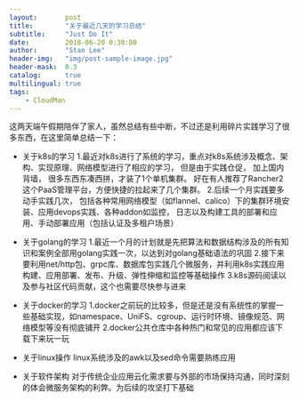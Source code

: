 ```yaml
---
layout:       post
title:        "关于最近几天的学习总结"
subtitle:     "Just Do It"
date:         2018-06-20 0:30:00
author:       "Stan Lee"
header-img:   "img/post-sample-image.jpg"
header-mask:  0.3
catalog:      true
multilingual: true
tags:
    - CloudMan
---
```


  这两天端午假期陪伴了家人，虽然总结有些中断，不过还是利用碎片实践学习了很多东西，在这里简单总结一下：  
    
  - 关于k8s的学习
  1.最近对k8s进行了系统的学习，重点对k8s系统涉及概念、架构、实现原理、网络模型进行了相应的学习， 但是由于实践仓促， 加上国内背墙，
  很多东西东凑西拼，才装了1个单机集群。 好在有人推荐了Rancher2这个PaaS管理平台，方便快捷的拉起来了几个集群。
  2.后续一个月实践要多动手实践几次， 包括各种常用网络模型（如flannel、calico）下的集群环境安装、应用devops实践、各种addon如监控，
  日志以及构建工具的部署和应用、手动部署应用（包括认证及多租户场景）
  
  - 关于golang的学习
  1.最近一个月的计划就是先把算法和数据结构涉及的所有知识和案例全部用golang实践一次，以达到对golang基础语法的巩固
  2.接下来要利用net/http包、grpc库、数据库包实践几个微服务，并利用k8s实践应用构建、应用部署、发布、升级、弹性伸缩和监控等基础操作
  3.k8s源码阅读以及参与社区代码贡献，这个也需要尽快参与进来
  
  - 关于docker的学习
  1.docker之前玩的比较多，但是还是没有系统性的掌握一些基础实现，如namespace、UniFS、cgroup、运行时环境、镜像规范、网络模型等没有彻底铺开
  2.docker公共仓库中各种热门和常见的应用都应该下载下来玩一玩
  
  - 关于linux操作
  linux系统涉及的awk以及sed命令需要熟练应用
  
  - 关于软件架构
  对于传统企业应用云化需求要与外部的市场保持沟通，同时深刻的体会微服务架构的利弊。为后续的攻坚打下基础
  


